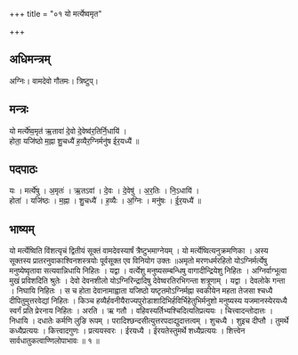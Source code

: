 +++
title = "०१ यो मर्त्येष्वमृत"

+++
## अधिमन्त्रम्
अग्निः। वामदेवो गौतमः। त्रिष्टुप्।

## मन्त्रः
यो मर्त्ये॑ष्व॒मृत॑ ऋ॒तावा॑ दे॒वो दे॒वेष्व॑र॒तिर्नि॒धायि॑ ।  
होता॒ यजि॑ष्ठो म॒ह्ना शु॒चध्यै॑ ह॒व्यैर॒ग्निर्मनु॑ष ईर॒यध्यै॑ ॥

## पदपाठः
यः । मर्त्ये॑षु । अ॒मृतः॑ । ऋ॒तऽवा॑ । दे॒वः । दे॒वेषु॑ । अ॒र॒तिः । नि॒ऽधायि॑ ।  
होता॑ । यजि॑ष्ठः । म॒ह्ना । शु॒चध्यै॑ । ह॒व्यैः । अ॒ग्निः । मनु॑षः । ई॒र॒यध्यै॑ ॥

## भाष्यम्
यो मर्त्येष्विति विंशत्यृचं द्वितीयं सूक्तं वामदेवस्यार्षं त्रैष्टुभमाग्नेयम् । यो मर्त्येष्वित्यनुक्रमणिका । अस्य सूक्तस्य प्रातरनुवाकाश्विनशस्त्रयोः पूर्वसूक्त एव विनियोग उक्तः ॥अमृतो मरणधर्मरहितो योऽग्निर्मर्त्येषु मनुष्येष्वृतावा सत्यवान्निधायि निहितः । यद्वा । वर्त्येशु मनुष्यसम्बन्धिषु वागादीन्द्रियेशु निहितः । अग्निर्वाग्भूत्वा मुखं प्रविशदिति श्रुतेः । देवो देवनशीलो योऽग्निरिन्द्रादिषु देवेष्वरतिरभिगन्ता शत्रूणाम् । यद्वा । देवलोके गन्ता । निघायि निहितः । स च होता देवानामाह्वाता यजिष्ठो यष्टृतमोऽग्निर्मह्ना स्वकीयेन महता तेजसा श्चध्यै दीपितुमुत्तरवेद्यां निहितः । किञ्च हव्यैर्हवनीयैराज्यपुरोडाशादिभिर्हविर्भिहेतुभिर्मनुशो मनुष्यस्य यजमानस्येरयध्यै स्वर्गं प्रति प्रेरनाय निहितः । अरति । ऋ गतौ । वहिवस्यर्तिभ्यश्चिदित्यतिप्रत्ययः । चित्त्वादन्तोदात्तः । निधायि । दधातेः कर्मणि लुङि रूपम् । परादिश्छन्दसीत्युत्तरपदाद्युदात्तत्वम् । शुचध्यै । शुइच दीप्तौ । तुमर्थे कध्यैप्रत्ययः । कित्त्वादगुणः । प्रत्ययस्वरः । ईरयध्यै । ईरयतेस्तुमर्थे शध्यैप्रत्ययः । शित्त्वेन सार्वधातुकत्वाण्णिलोपाभावः ॥ १ ॥